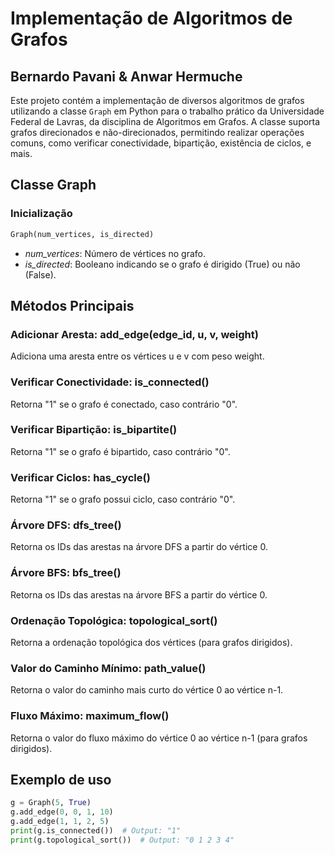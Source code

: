 # Implementação de Algoritmos de Grafos
## Bernardo Pavani & Anwar Hermuche

Este projeto contém a implementação de diversos algoritmos de grafos utilizando a classe `Graph` em Python para o trabalho prático da Universidade Federal de Lavras, da disciplina de Algoritmos em Grafos. A classe suporta grafos direcionados e não-direcionados, permitindo realizar operações comuns, como verificar conectividade, bipartição, existência de ciclos, e mais.

## Classe Graph

### Inicialização
```python
Graph(num_vertices, is_directed)
```
- *num_vertices*: Número de vértices no grafo.
- *is_directed*: Booleano indicando se o grafo é dirigido (True) ou não (False).

## Métodos Principais
### Adicionar Aresta: add_edge(edge_id, u, v, weight)
Adiciona uma aresta entre os vértices u e v com peso weight.

### Verificar Conectividade: is_connected()
Retorna "1" se o grafo é conectado, caso contrário "0".

### Verificar Bipartição: is_bipartite()
Retorna "1" se o grafo é bipartido, caso contrário "0".

### Verificar Ciclos: has_cycle()
Retorna "1" se o grafo possui ciclo, caso contrário "0".

### Árvore DFS: dfs_tree()
Retorna os IDs das arestas na árvore DFS a partir do vértice 0.

### Árvore BFS: bfs_tree()
Retorna os IDs das arestas na árvore BFS a partir do vértice 0.

### Ordenação Topológica: topological_sort()
Retorna a ordenação topológica dos vértices (para grafos dirigidos).

### Valor do Caminho Mínimo: path_value()
Retorna o valor do caminho mais curto do vértice 0 ao vértice n-1.

### Fluxo Máximo: maximum_flow()
Retorna o valor do fluxo máximo do vértice 0 ao vértice n-1 (para grafos dirigidos).

## Exemplo de uso
```python
g = Graph(5, True)
g.add_edge(0, 0, 1, 10)
g.add_edge(1, 1, 2, 5)
print(g.is_connected())  # Output: "1"
print(g.topological_sort())  # Output: "0 1 2 3 4"
```

